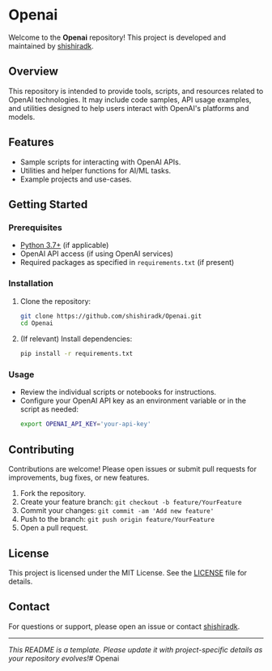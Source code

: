 # Openai

Welcome to the **Openai** repository! This project is developed and maintained by [shishiradk](https://github.com/shishiradk).

## Overview

This repository is intended to provide tools, scripts, and resources related to OpenAI technologies. It may include code samples, API usage examples, and utilities designed to help users interact with OpenAI's platforms and models.

## Features

- Sample scripts for interacting with OpenAI APIs.
- Utilities and helper functions for AI/ML tasks.
- Example projects and use-cases.

## Getting Started

### Prerequisites

- [Python 3.7+](https://www.python.org/downloads/) (if applicable)
- OpenAI API access (if using OpenAI services)
- Required packages as specified in `requirements.txt` (if present)

### Installation

1. Clone the repository:
    ```bash
    git clone https://github.com/shishiradk/Openai.git
    cd Openai
    ```
2. (If relevant) Install dependencies:
    ```bash
    pip install -r requirements.txt
    ```

### Usage

- Review the individual scripts or notebooks for instructions.
- Configure your OpenAI API key as an environment variable or in the script as needed:
    ```bash
    export OPENAI_API_KEY='your-api-key'
    ```

## Contributing

Contributions are welcome! Please open issues or submit pull requests for improvements, bug fixes, or new features.

1. Fork the repository.
2. Create your feature branch: `git checkout -b feature/YourFeature`
3. Commit your changes: `git commit -am 'Add new feature'`
4. Push to the branch: `git push origin feature/YourFeature`
5. Open a pull request.

## License

This project is licensed under the MIT License. See the [LICENSE](LICENSE) file for details.

## Contact

For questions or support, please open an issue or contact [shishiradk](https://github.com/shishiradk).

---

*This README is a template. Please update it with project-specific details as your repository evolves!*# Openai
